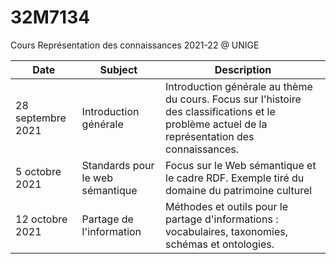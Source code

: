 # 32M7134
Cours Représentation des connaissances 2021-22 @ UNIGE


| Date              | Subject                          | Description                                                                                                                                     |
|-------------------|----------------------------------|-------------------------------------------------------------------------------------------------------------------------------------------------|
| 28 septembre 2021 | Introduction générale            | Introduction générale au thème du cours. Focus sur l'histoire des classifications et le problème actuel de la représentation des connaissances. |
| 5 octobre 2021    | Standards pour le web sémantique | Focus sur le Web sémantique et le cadre RDF. Exemple tiré du domaine du patrimoine culturel                                                     |
| 12 octobre 2021   | Partage de l'information         | Méthodes et outils pour le partage d'informations : vocabulaires, taxonomies, schémas et ontologies.                                            |